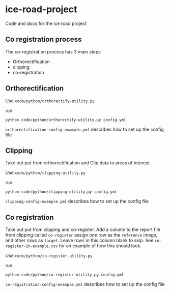 # ice-road-project

Code and docs for the ice road project


## Co registration process

The co-registration process has 3 main steps

- Orthorectification
- clipping
- co-registration 

## Orthorectification

Use `code/python/orthorectify-utility.py`

run 

    python code/python/orthorectify-utility.py config.yml

`orthorectification-config-example.yml` describes how to set up the config file


## Clipping

Take out put from orthorectification and Clip data to areas of interest

Use `code/python/clipping-utility.py`

run 

    python code/python/clipping-utility.py config.yml

`clipping-config-example.yml` describes how to set up the config file

## Co registration

Take out put from  clipping and co-register. Add a column 
to the report file from clipping called `co-register` assign 
one row as the `reference` image, and other rows as `target`. Leave 
rows in this column blank to skip. See `co-register-in-example.csv` for an example of how this should look.

Use `code/python/co-register-utility.py`

run 

    python code/python/co-register-utility.py config.yml

`co-registration-config-example.yml` describes how to set up the config file

